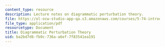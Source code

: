 ```yaml
---
content_type: resource
description: Lecture notes on diagrammatic perturbation theory.
file: https://ol-ocw-studio-app-qa.s3.amazonaws.com/courses/5-74-introductory-quantum-mechanics-ii-spring-2009/ba2bd7d6fb9c736aa6ef7f83541ea191_MIT5_74s09_lec14.pdf
file_type: application/pdf
resourcetype: Document
title: Diagrammatic Perturbation Theory
uid: ba2bd7d6-fb9c-736a-a6ef-7f83541ea191
---
```

